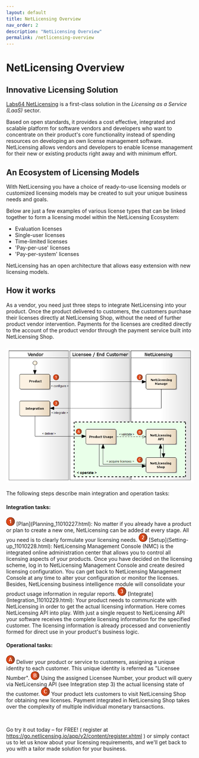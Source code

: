 ```yaml
---
layout: default
title: NetLicensing Overview
nav_order: 2
description: "NetLicensing Overview"
permalink: /netlicensing-overview
---
```


NetLicensing Overview
=====================


Innovative Licensing Solution
-----------------------------

<a href="https://netlicensing.io" class="external-link">Labs64 NetLicensing</a>
is a first-class solution in the *Licensing as a Service (LaaS)* sector.

Based on open standards, it provides a cost effective, integrated and
scalable platform for software vendors and developers who want to
concentrate on their product's core functionality instead of spending
resources on developing an own license management software.  
NetLicensing allows vendors and developers to enable license management
for their new or existing products right away and with minimum effort.

An Ecosystem of Licensing Models
--------------------------------

With NetLicensing you have a choice of ready-to-use licensing models or
customized licensing models may be created to suit your unique business
needs and goals.

Below are just a few examples of various license types that can be
linked together to form a licensing model within the NetLicensing
Ecosystem:

-   Evaluation licenses
-   Single-user licenses
-   Time-limited licenses
-   'Pay-per-use' licenses
-   'Pay-per-system' licenses

NetLicensing has an open architecture that allows easy extension with
new licensing models.

How it works
------------

As a vendor, you need just three steps to integrate NetLicensing into
your product. Once the product delivered to customers, the customers
purchase their licenses directly at NetLicensing Shop, without the need
of further product vendor intervention. Payments for the licenses are
credited directly to the account of the product vendor through the
payment service built into NetLicensing Shop.

### <img src="assets/images/11010237/10977339.png" class="confluence-embedded-image image-center" />

The following steps describe main integration and operation tasks:

#### Integration tasks:

<img src="assets/images/11010237/10977336.png" class="confluence-embedded-image" />
[Plan](Planning_11010227.html): No matter if you already have a product
or plan to create a new one, NetLicensing can be added at every stage.
All you need is to clearly formulate your licensing needs.

<img src="assets/images/11010237/10977337.png" class="confluence-embedded-image" />
[Setup](Setting-up_11010228.html): NetLicensing Management Console
(NMC) is the integrated online administration center that allows you to
control all licensing aspects of your products. Once you have decided on
the licensing scheme, log in to NetLicensing Management Console and
create desired licensing configuration. You can get back to NetLicensing
Management Console at any time to alter your configuration or monitor
the licenses. Besides, NetLicensing business intelligence module will
consolidate your product usage information in regular reports.

<img src="assets/images/11010237/10977338.png" class="confluence-embedded-image" />
[Integrate](Integration_11010229.html): Your product needs to
communicate with NetLicensing in order to get the actual licensing
information. Here comes NetLicensing API into play. With just a single
request to NetLicensing API your software receives the complete
licensing information for the specified customer. The licensing
information is already processed and conveniently formed for direct use
in your product's business logic.

#### Operational tasks:

<img src="assets/images/11010237/10977335.png" class="confluence-embedded-image" />
Deliver your product or service to customers, assigning a unique
identity to each customer. This unique identity is referred as "Licensee
Number".

<img src="assets/images/11010237/10977334.png" class="confluence-embedded-image" />
Using the assigned Licensee Number, your product will query via
NetLicensing API (see Integration step 3) the actual licensing state of
the customer.

<img src="assets/images/11010237/10977333.png" class="confluence-embedded-image" />
Your product lets customers to visit NetLicensing Shop for obtaining new
licenses. Payment integrated in NetLicensing Shop takes over the
complexity of multiple individual monetary transactions.

 

Go try it out today – for FREE! ( register at
<a href="https://go.netlicensing.io/app/v2/content/register.xhtml" class="external-link">https://go.netlicensing.io/app/v2/content/register.xhtml</a>
) or simply contact us to let us know about your licensing requirements,
and we'll get back to you with a tailor made solution for your business.
